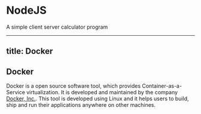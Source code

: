 # NodeJS
A simple client server calculator program

---
title: Docker
---
## Docker

Docker is a open source software tool, which provides Container-as-a-Service virtualization. It is developed and maintained by the company <a href="https://www.docker.com" target="_blank">Docker, Inc.</a>. This tool is developed using Linux and it helps users to build, ship and run their applications anywhere on other machines.
